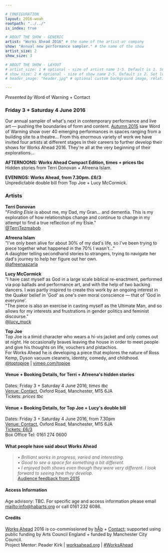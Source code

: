 ```yaml
---

# CONFIGURATION
layout: 2016-woah
rootpath: "../../"
is_index: true

# ABOUT THE SHOW - GENERIC
artist: "Works Ahead 2016" # the name of the artist or company
show: "Annual new performance sampler." # the name of the show
artist_size: 2
show_size: 3

# ABOUT THE SHOW - LAYOUT
# artist_size: 1 # optional - size of artist name 1-5. Default is 1. Set longer names to lower values
# show_size: 2 # optional - size of show name 2-5. Default is 2. Set longer names to lower values
# header_image: "header.jpg" # optional custom background image, relative to current page

---
```

*Presented by* Word of Warning + Contact
         
### Friday 3 + Saturday 4 June 2016        
Our annual sampler of what's next in contemporary performance and live art — pushing the boundaries of form and content. [Autumn 2015](/archive/2015-autumnwinter) saw Word of Warning show over 40 emerging performances in spaces ranging from a building site to a theatre… From this enormous variety of work we have invited four artists at different stages in their careers to further develop their shows for Works Ahead 2016. They're all at the very beginning of their explorations…        
        
**AFTERNOONS: Works Ahead Compact Edition, times + prices tbc**        
Hidden stories from Terri Donovan + Afreena Islam.        
         
**EVENINGS: Works Ahead, from 7.30pm. £6/3**          
Unpredictable double bill from Top Joe + Lucy McCormick.        
        
### Artists        
**Terri Donovan**        
"*Finding Elsie* is about me, my Dad, my Gran… and dementia. This is my exploration of how relationships change and continue to change in my attempt to find a true reflection of my Elsie."        
<a href="http://twitter.com/TerriTezmabob" target="_blank">@TerriTezmabob</a>        
        
**Afreena Islam**        
"I've only been alive for about 30% of my dad's life, so I've been trying to piece together what happened in the 70% I wasn't…"<br>A daughter telling secondhand stories to strangers, trying to navigate her dad's journey to help her figure out her own.         
<a href="http://twitter.com/afreenaazaria" target="_blank">@afreenaazaria</a>         
        
**Lucy McCormick**         
"I have cast myself as God in a large scale biblical re-enactment, performed via pop ballads and performance art, and with the help of two backing dancers. I was partly inspired to create this work by an ongoing interest in the Quaker belief in 'God' as one's own moral conscience — that of 'God in everyone'.<br>"The piece is also an exercise in casting myself as the Ultimate Man, and so allows for my interests and frustrations in gender politics and feminist discourse."           
<a href="http://twitter.com/lucy_muck" target="_blank">@lucy_muck</a>        
        
**Top Joe**             
Top Joe is a timid character who wears a hi-vis jacket and only comes out at night. He occasionally braves leaving the house in order to meet people and give his thoughts on life, vouchers and pistachios.<br>For Works Ahead he is developing a piece that explores the nature of Ross Kemp, Dyson vacuum cleaners, identity, comedy, and childhood.        
<a href="http://twitter.com/toptopjoe" target="_blank">@toptopjoe</a> | <a href="http://vimeo.com/topjoe" target="_blank">vimeo.com/topjoe</a>        
        
#### Venue + Booking Details, for Terri + Afreena's hidden stories        
Dates: Friday 3 + Saturday 4 June 2016, *times tbc*        
<a href="http://contactmcr.com/visit/getting-here" target="_blank">Venue: Contact</a>, Oxford Road, Manchester, M15 6JA         
Tickets: *prices tbc*               
       
#### Venue + Booking Details, for Top Joe + Lucy's double bill        
Dates: Friday 3 + Saturday 4 June 2016, from 7.30pm        
<a href="http://contactmcr.com/visit/getting-here" target="_blank">Venue: Contact</a>, Oxford Road, Manchester, M15 6JA         
<a href="http://contactmcr.com/whats-on/47292-works-ahead/booking" target="_blank">Tickets: £6/3</a>               
Box Office Tel: 0161 274 0600        
          
#### What people have said about Works Ahead        
>• *Brilliant works in progress, varied and interesting.*        
>• *Good to see a space for something a bit different.*        
>• *I enjoyed both shows even though they were very different. I look forward to seeing how they develop.*          
[Audience feedback from 2015](/archive/2015-worksahead)
        
#### Access Information        
Age advisory: TBC. For specific age and access information please email <mailto:info@habarts.org> or call 0161 232 6086.        
        
#### Credits         
[Works Ahead](/hab/worksahead) 2016 is co-commissioned by [hÅb](/hab) + <a href="http://contactmcr.com" target="_blank">Contact</a>; supported using public funding by Arts Council England + funded by Manchester City Council.        
Project Mentor: Peader Kirk | <a href="http://worksahead.org" target="_blank">worksahead.org</a> | <a href="http://twitter.com/hashtag/WorksAhead" target="_blank">#WorksAhead</a>
